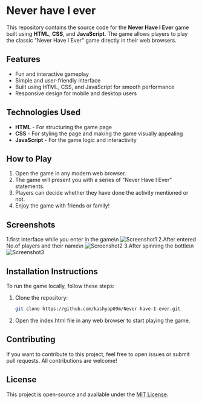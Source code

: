 # Never have I ever

This repository contains the source code for the **Never Have I Ever** game built using **HTML**, **CSS**, and **JavaScript**. The game allows players to play the classic "Never Have I Ever" game directly in their web browsers.

## Features
- Fun and interactive gameplay
- Simple and user-friendly interface
- Built using HTML, CSS, and JavaScript for smooth performance
- Responsive design for mobile and desktop users

## Technologies Used
- **HTML** - For structuring the game page
- **CSS** - For styling the page and making the game visually appealing
- **JavaScript** - For the game logic and interactivity

## How to Play
1. Open the game in any modern web browser.
2. The game will present you with a series of "Never Have I Ever" statements.
3. Players can decide whether they have done the activity mentioned or not.
4. Enjoy the game with friends or family!

## Screenshots
1.first interface while you enter in the game\n
![Screenshot1](https://github.com/kashyap09m/Never-have-I-ever.git/raw/main/ss1.png)
2.After entered No.of players and their name\n
![Screenshot2](https://github.com/kashyap09m/Never-have-I-ever.git/raw/main/ss2.png)
3.After spinning the bottle\n
![Screenshot3](https://github.com/kashyap09m/Never-have-I-ever.git/raw/main/ss3.png)

## Installation Instructions
To run the game locally, follow these steps:
1. Clone the repository:
    ```bash
    git clone https://github.com/kashyap09m/Never-have-I-ever.git
    ```
2. Open the index.html file in any web browser to start playing the game.

## Contributing
If you want to contribute to this project, feel free to open issues or submit pull requests. All contributions are welcome!

## License
This project is open-source and available under the [MIT License](LICENSE).
